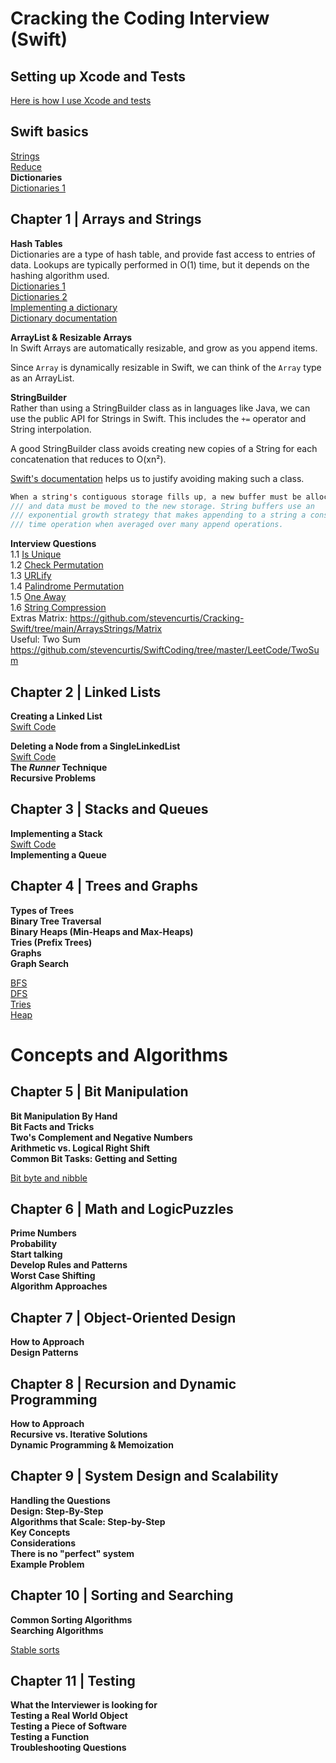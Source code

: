 # Cracking the Coding Interview (Swift)

## Setting up Xcode and Tests 
[Here is how I use Xcode and tests](https://github.com/stevencurtis/Cracking-Swift/tree/main/Setup/README.md)

## Swift basics
[Strings](https://github.com/stevencurtis/Cracking-Swift/tree/main/Basics/Strings/README.md)<br>
[Reduce](https://github.com/stevencurtis/Cracking-Swift/tree/main/Basics/Reduce/README.md)<br>
**Dictionaries**<br>
[Dictionaries 1](https://github.com/stevencurtis/Cracking-Swift/tree/main/Basics/Dictionaries/README.md)<br>

## Chapter 1 | Arrays and Strings
**Hash Tables**<br>
Dictionaries are a type of hash table, and provide fast access to entries of data.
Lookups are typically performed in O(1) time, but it depends on the hashing algorithm used.<br>
[Dictionaries 1](https://stevenpcurtis.medium.com/dictionary-in-swift-52b14d6cfa93)<br>
[Dictionaries 2](https://stevenpcurtis.medium.com/pass-the-swift-code-review-dictionary-edition-25191edb3ff6)<br>
[Implementing a dictionary](https://stevenpcurtis.medium.com/implement-a-dictionary-in-swift-5e06052aa120)<br>
[Dictionary documentation](https://developer.apple.com/documentation/swift/dictionary)<br>

**ArrayList & Resizable Arrays**<br>
In Swift Arrays are automatically resizable, and grow as you append items.

Since `Array` is dynamically resizable in Swift, we can think of the `Array` type as an ArrayList.

**StringBuilder**<br>
Rather than using a StringBuilder class as in languages like Java, we can use the public API for Strings in Swift. This includes the `+=` operator and String interpolation.

A good StringBuilder class avoids creating new copies of a String for each concatenation that reduces to O(xn²).

[Swift's documentation](https://github.com/apple/swift/blob/main/stdlib/public/core/String.swift) helps us to justify avoiding making such a class. 

```swift
When a string's contiguous storage fills up, a new buffer must be allocated
/// and data must be moved to the new storage. String buffers use an
/// exponential growth strategy that makes appending to a string a constant
/// time operation when averaged over many append operations.
```

**Interview Questions**<br>
1.1 [Is Unique](https://github.com/stevencurtis/Cracking-Swift/tree/main/ArraysStrings/IsUnique)<br>
1.2 [Check Permutation](https://github.com/stevencurtis/Cracking-Swift/tree/main/ArraysStrings/CheckPermutation)<br>
1.3 [URLify](https://github.com/stevencurtis/Cracking-Swift/tree/main/ArraysStrings/URLify)<br>
1.4 [Palindrome Permutation](https://github.com/stevencurtis/Cracking-Swift/tree/main/ArraysStrings/PalindromePermutation)<br>
1.5 [One Away](https://github.com/stevencurtis/Cracking-Swift/tree/main/ArraysStrings/OneAway)<br>
1.6 [String Compression](https://github.com/stevencurtis/Cracking-Swift/tree/main/ArraysStrings/StringCompression)<br>
Extras
Matrix: https://github.com/stevencurtis/Cracking-Swift/tree/main/ArraysStrings/Matrix <br>
Useful:
Two Sum https://github.com/stevencurtis/SwiftCoding/tree/master/LeetCode/TwoSum <br>

## Chapter 2 | Linked Lists
**Creating a Linked List**<br>
[Swift Code](https://stevenpcurtis.medium.com/linked-lists-and-ll-algorithms-in-swift-8f8788834fce)<br>

**Deleting a Node from a SingleLinkedList**<br>
[Swift Code](https://stevenpcurtis.medium.com/linked-lists-and-ll-algorithms-in-swift-8f8788834fce)<br>
**The *Runner* Technique**<br>
**Recursive Problems**<br>

## Chapter 3 | Stacks and Queues
**Implementing a Stack**<br>
[Swift Code](https://betterprogramming.pub/generics-in-swift-aa111f1c549)<br>
**Implementing a Queue**<br>

## Chapter 4 | Trees and Graphs
**Types of Trees**<br>
**Binary Tree Traversal**<br>
**Binary Heaps (Min-Heaps and Max-Heaps)**<br>
**Tries (Prefix Trees)**<br>
**Graphs**<br>
**Graph Search**<br>

[BFS](https://betterprogramming.pub/swift-using-bfs-for-leetcode-problems-82696faf58d8)<br>
[DFS](https://github.com/stevencurtis/SwiftCoding/tree/master/LeetCode/SwiftUsingDFSforLeetCodeProblems)<br>
[Tries](https://github.com/stevencurtis/SwiftCoding/tree/master/Theory/Trie)<br>
[Heap](https://medium.com/swift-coding/heaps-in-swift-4bf1091dcdd9)<br>

# Concepts and Algorithms
## Chapter 5 | Bit Manipulation
**Bit Manipulation By Hand**<br>
**Bit Facts and Tricks**<br>
**Two's Complement and Negative Numbers**<br>
**Arithmetic vs. Logical Right Shift**<br>
**Common Bit Tasks: Getting and Setting**<br>

[Bit byte and nibble](https://medium.com/swlh/swift-bit-byte-and-nibble-6d34fbf2ee78)<br>

## Chapter 6 | Math and LogicPuzzles
**Prime Numbers**<br>
**Probability**<br>
**Start talking**<br>
**Develop Rules and Patterns**<br>
**Worst Case Shifting**<br>
**Algorithm Approaches**<br>

## Chapter 7 | Object-Oriented Design
**How to Approach**<br>
**Design Patterns**<br>

## Chapter 8 | Recursion and Dynamic Programming
**How to Approach**<br>
**Recursive vs. Iterative Solutions**<br>
**Dynamic Programming & Memoization**<br>

## Chapter 9 | System Design and Scalability
**Handling the Questions**<br>
**Design: Step-By-Step**<br>
**Algorithms that Scale: Step-by-Step**<br>
**Key Concepts**<br>
**Considerations**<br>
**There is no "perfect" system**<br>
**Example Problem**<br>

## Chapter 10 | Sorting and Searching
**Common Sorting Algorithms**<br>
**Searching Algorithms**<br>

[Stable sorts](https://stevenpcurtis.medium.com/stable-sorts-75296ec1ce92)<br>

## Chapter 11 | Testing
**What the Interviewer is looking for**<br>
**Testing a Real World Object**<br>
**Testing a Piece of Software**<br>
**Testing a Function**<br>
**Troubleshooting Questions**<br>
